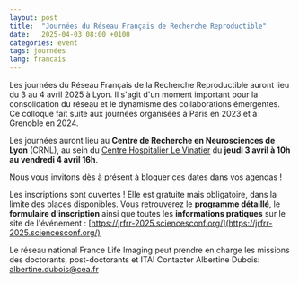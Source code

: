 ```yaml
---
layout: post
title:  "Journées du Réseau Français de Recherche Reproductible"
date:   2025-04-03 08:00 +0100
categories: event
tags: journées
lang: francais
---
```




Les journées du Réseau Français de la Recherche Reproductible auront lieu du 3 au 4 avril 2025 à Lyon. Il s'agit d'un moment important pour la consolidation du réseau et le dynamisme des collaborations émergentes. Ce colloque fait suite aux journées organisées à Paris en 2023 et à Grenoble en 2024.

Les journées auront lieu au **Centre de Recherche en Neurosciences de Lyon** (CRNL), au sein du [Centre Hospitalier Le Vinatier](https://www.google.com/maps/place/CRNL+-+Center+for+Research+in+Neuroscience+in+Lyon/@45.7437709,4.8998373,17z/data=!3m2!4b1!5s0x47f4c1a2dd286e19:0xe1cd16741c9e917e!4m6!3m5!1s0x47f4c1a2d1b67a6b:0x1f9ef926821090f9!8m2!3d45.7437672!4d4.9024122!16s%2Fg%2F12331xnmm?entry=tts&g_ep=EgoyMDI0MTAwNS4wIPu8ASoASAFQAw%3D%3D) du **jeudi 3 avril à 10h au vendredi 4 avril 16h**.

Nous vous invitons dès à présent à bloquer ces dates dans vos agendas !

Les inscriptions sont ouvertes ! Elle est gratuite mais obligatoire, dans la limite des places disponibles. 
Vous retrouverez le **programme détaillé**, le **formulaire d'inscription** ainsi que toutes les **informations pratiques** sur le site de l'événement : [https://jrfrr-2025.sciencesconf.org/](https://jrfrr-2025.sciencesconf.org/)


Le réseau national France Life Imaging peut prendre en charge les missions des doctorants, post-doctorants et ITA! Contacter Albertine Dubois: albertine.dubois@cea.fr
